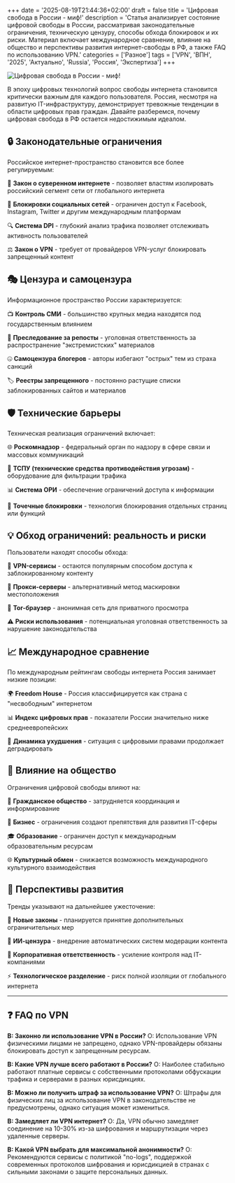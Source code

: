 +++
date = '2025-08-19T21:44:36+02:00'
draft = false
title = 'Цифровая свобода в России - миф!'
description = 'Статья анализирует состояние цифровой свободы в России, рассматривая законодательные ограничения, техническую цензуру, способы обхода блокировок и их риски. Материал включает международное сравнение, влияние на общество и перспективы развития интернет-свободы в РФ, а также FAQ по использованию VPN.'
categories = ['Разное']
tags = ['VPN', 'ВПН', '2025', 'Актуально', 'Russia', 'Россия', 'Экспертиза']
+++

![Цифровая свобода в России - миф!](https://imagestoring.fra1.cdn.digitaloceanspaces.com/C985BFA6-9076-42A4-954F-226E5F77168F.png)

В эпоху цифровых технологий вопрос свободы интернета становится критически важным для каждого пользователя. Россия, несмотря на развитую IT-инфраструктуру, демонстрирует тревожные тенденции в области цифровых прав граждан. Давайте разберемся, почему цифровая свобода в РФ остается недостижимым идеалом.

## 🔒 Законодательные ограничения

Российское интернет-пространство становится все более регулируемым:

🚫 **Закон о суверенном интернете** - позволяет властям изолировать российский сегмент сети от глобального интернета

📱 **Блокировки социальных сетей** - ограничен доступ к Facebook, Instagram, Twitter и другим международным платформам

🔍 **Система DPI** - глубокий анализ трафика позволяет отслеживать активность пользователей

⚖️ **Закон о VPN** - требует от провайдеров VPN-услуг блокировать запрещенный контент

## 🎭 Цензура и самоцензура

Информационное пространство России характеризуется:

📺 **Контроль СМИ** - большинство крупных медиа находятся под государственным влиянием

💬 **Преследование за репосты** - уголовная ответственность за распространение "экстремистских" материалов

🤐 **Самоцензура блогеров** - авторы избегают "острых" тем из страха санкций

🏷️ **Реестры запрещенного** - постоянно растущие списки заблокированных сайтов и материалов

## 🛡️ Технические барьеры

Техническая реализация ограничений включает:

🌐 **Роскомнадзор** - федеральный орган по надзору в сфере связи и массовых коммуникаций

🔧 **ТСПУ (технические средства противодействия угрозам)** - оборудование для фильтрации трафика

📊 **Система ОРИ** - обеспечение ограничений доступа к информации

🎯 **Точечные блокировки** - технология блокирования отдельных страниц или функций

## 💡 Обход ограничений: реальность и риски

Пользователи находят способы обхода:

🔐 **VPN-сервисы** - остаются популярным способом доступа к заблокированному контенту

🌉 **Прокси-серверы** - альтернативный метод маскировки местоположения

🔄 **Tor-браузер** - анонимная сеть для приватного просмотра

⚠️ **Риски использования** - потенциальная уголовная ответственность за нарушение законодательства

## 📈 Международное сравнение

По международным рейтингам свободы интернета Россия занимает низкие позиции:

🌍 **Freedom House** - Россия классифицируется как страна с "несвободным" интернетом

📊 **Индекс цифровых прав** - показатели России значительно ниже среднеевропейских

🔄 **Динамика ухудшения** - ситуация с цифровыми правами продолжает деградировать

## 🎯 Влияние на общество

Ограничения цифровой свободы влияют на:

👥 **Гражданское общество** - затрудняется координация и информирование

💼 **Бизнес** - ограничения создают препятствия для развития IT-сферы

🎓 **Образование** - ограничен доступ к международным образовательным ресурсам

🌐 **Культурный обмен** - снижается возможность международного культурного взаимодействия

## 🔮 Перспективы развития

Тренды указывают на дальнейшее ужесточение:

📜 **Новые законы** - планируется принятие дополнительных ограничительных мер

🤖 **ИИ-цензура** - внедрение автоматических систем модерации контента

🏢 **Корпоративная ответственность** - усиление контроля над IT-компаниями

⚡ **Технологическое разделение** - риск полной изоляции от глобального интернета

---

## ❓ FAQ по VPN

**В: Законно ли использование VPN в России?**
О: Использование VPN физическими лицами не запрещено, однако VPN-провайдеры обязаны блокировать доступ к запрещенным ресурсам.

**В: Какие VPN лучше всего работают в России?**
О: Наиболее стабильно работают платные сервисы с собственными протоколами обфускации трафика и серверами в разных юрисдикциях.

**В: Можно ли получить штраф за использование VPN?**
О: Штрафы для физических лиц за использование VPN в законодательстве не предусмотрены, однако ситуация может измениться.

**В: Замедляет ли VPN интернет?**
О: Да, VPN обычно замедляет соединение на 10-30% из-за шифрования и маршрутизации через удаленные серверы.

**В: Какой VPN выбрать для максимальной анонимности?**
О: Рекомендуются сервисы с политикой "no-logs", поддержкой современных протоколов шифрования и юрисдикцией в странах с сильными законами о защите персональных данных.